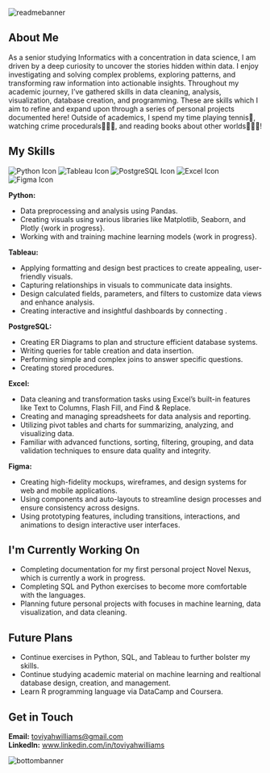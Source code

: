 ![readmebanner](https://github.com/user-attachments/assets/dc13aae0-60b2-42e9-a0c3-2b6843ebd504)

## About Me
As a senior studying Informatics with a concentration in data science, I am driven by a deep curiosity to uncover the stories hidden within data. I enjoy investigating and solving complex problems, exploring patterns, and transforming raw information into actionable insights. Throughout my academic journey, I’ve gathered skills in data cleaning, analysis, visualization, database creation, and programming. These are skills which I aim to refine and expand upon through a series of personal projects documented here! Outside of academics, I spend my time playing tennis🎾, watching crime procedurals🕵🏼‍♂️, and reading books about other worlds🧙🏾🐉!

## My Skills
![Python Icon](https://github.com/user-attachments/assets/8ef87a2b-6d38-473f-8433-f05d79c1f1e1)
![Tableau Icon](https://github.com/user-attachments/assets/f5e26f68-d005-434b-bdb0-b276730f9ddb)
![PostgreSQL Icon](https://github.com/user-attachments/assets/618d1fe4-399d-4677-a4a2-64e1026c396d)
![Excel Icon](https://github.com/user-attachments/assets/21bc81bf-1030-4e8d-b6e8-6460d0b428a3)
![Figma Icon](https://github.com/user-attachments/assets/63119f01-015a-488a-ad57-8c7b8b148baa)

**Python:**
* Data preprocessing and analysis using Pandas.
* Creating visuals using various libraries like Matplotlib, Seaborn, and Plotly {work in progress}.
* Working with and training machine learning models {work in progress}.

**Tableau:**
* Applying formatting and design best practices to create appealing, user-friendly visuals.
* Capturing relationships in visuals to communicate data insights.
* Design calculated fields, parameters, and filters to customize data views and enhance analysis.
* Creating interactive and insightful dashboards by connecting .

**PostgreSQL:**
* Creating ER Diagrams to plan and structure efficient database systems.
* Writing queries for table creation and data insertion.
* Performing simple and complex joins to answer specific questions.
* Creating stored procedures.

**Excel:**
* Data cleaning and transformation tasks using Excel’s built-in features like Text to Columns, Flash Fill, and Find & Replace.
* Creating and managing spreadsheets for data analysis and reporting.
* Utilizing pivot tables and charts for summarizing, analyzing, and visualizing data.
* Familiar with advanced functions, sorting, filtering, grouping, and data validation techniques to ensure data quality and integrity.

**Figma:**
* Creating high-fidelity mockups, wireframes, and design systems for web and mobile applications.
* Using components and auto-layouts to streamline design processes and ensure consistency across designs.
* Using prototyping features, including transitions, interactions, and animations to design interactive user interfaces.

## I'm Currently Working On
* Completing documentation for my first personal project Novel Nexus, which is currently a work in progress.
* Completing SQL and Python exercises to become more comfortable with the languages.
* Planning future personal projects with focuses in machine learning, data visualization, and data cleaning.

## Future Plans
* Continue exercises in Python, SQL, and Tableau to further bolster my skills.
* Continue studying academic material on machine learning and realtional database design, creation, and management.
* Learn R programming language via DataCamp and Coursera.

## Get in Touch
**Email:** toviyahwilliams@gmail.com  
**LinkedIn:** www.linkedin.com/in/toviyahwilliams

![bottombanner](https://github.com/user-attachments/assets/720b911d-ea0e-48c4-86be-2ff086ca2176)
